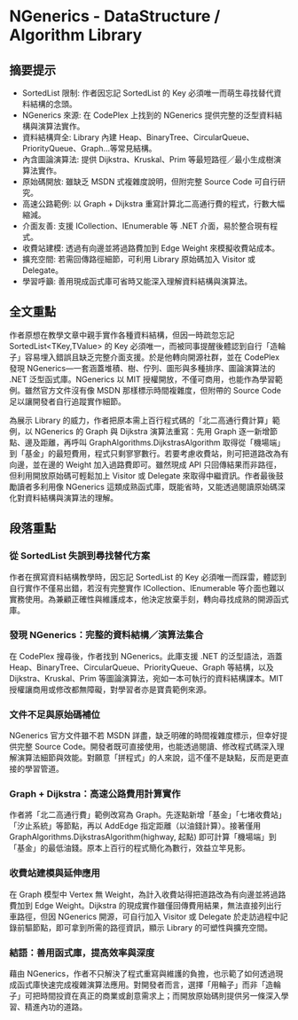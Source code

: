 # NGenerics - DataStructure / Algorithm Library

## 摘要提示
- SortedList 限制: 作者因忘記 SortedList 的 Key 必須唯一而萌生尋找替代資料結構的念頭。  
- NGenerics 來源: 在 CodePlex 上找到的 NGenerics 提供完整的泛型資料結構與演算法實作。  
- 資料結構齊全: Library 內建 Heap、BinaryTree、CircularQueue、PriorityQueue、Graph…等常見結構。  
- 內含圖論演算法: 提供 Dijkstra、Kruskal、Prim 等最短路徑／最小生成樹演算法實作。  
- 原始碼開放: 雖缺乏 MSDN 式複雜度說明，但附完整 Source Code 可自行研究。  
- 高速公路範例: 以 Graph + Dijkstra 重寫計算北二高通行費的程式，行數大幅縮減。  
- 介面友善: 支援 ICollection、IEnumerable 等 .NET 介面，易於整合現有程式。  
- 收費站建模: 透過有向邊並將過路費加到 Edge Weight 來模擬收費站成本。  
- 擴充空間: 若需回傳路徑細節，可利用 Library 原始碼加入 Visitor 或 Delegate。  
- 學習呼籲: 善用現成函式庫可省時又能深入理解資料結構與演算法。

## 全文重點
作者原想在教學文章中親手實作各種資料結構，但因一時疏忽忘記 SortedList<TKey,TValue> 的 Key 必須唯一，而被同事提醒後體認到自行「造輪子」容易埋入錯誤且缺乏完整介面支援。於是他轉向開源社群，並在 CodePlex 發現 NGenerics—一套涵蓋堆積、樹、佇列、圖形與多種排序、圖論演算法的 .NET 泛型函式庫。NGenerics 以 MIT 授權開放，不僅可商用，也能作為學習範例。雖然官方文件沒有像 MSDN 那樣標示時間複雜度，但附帶的 Source Code 足以讓開發者自行追蹤實作細節。

為展示 Library 的威力，作者把原本需上百行程式碼的「北二高通行費計算」範例，以 NGenerics 的 Graph 與 Dijkstra 演算法重寫：先用 Graph<string> 逐一新增節點、邊及距離，再呼叫 GraphAlgorithms.DijkstrasAlgorithm 取得從「機場端」到「基金」的最短費用，程式只剩寥寥數行。若要考慮收費站，則可把道路改為有向邊，並在邊的 Weight 加入過路費即可。雖然現成 API 只回傳結果而非路徑，但利用開放原始碼可輕鬆加上 Visitor 或 Delegate 來取得中繼資訊。作者最後鼓勵讀者多利用像 NGenerics 這類成熟函式庫，既能省時，又能透過閱讀原始碼深化對資料結構與演算法的理解。

## 段落重點
### 從 SortedList 失誤到尋找替代方案
作者在撰寫資料結構教學時，因忘記 SortedList 的 Key 必須唯一而踩雷，體認到自行實作不僅易出錯，若沒有完整實作 ICollection、IEnumerable 等介面也難以實務使用。為兼顧正確性與維護成本，他決定放棄手刻，轉向尋找成熟的開源函式庫。

### 發現 NGenerics：完整的資料結構／演算法集合
在 CodePlex 搜尋後，作者找到 NGenerics。此庫支援 .NET 的泛型語法，涵蓋 Heap、BinaryTree、CircularQueue、PriorityQueue、Graph 等結構，以及 Dijkstra、Kruskal、Prim 等圖論演算法，宛如一本可執行的資料結構課本。MIT 授權讓商用或修改都無障礙，對學習者亦是寶貴範例來源。

### 文件不足與原始碼補位
NGenerics 官方文件雖不若 MSDN 詳盡，缺乏明確的時間複雜度標示，但幸好提供完整 Source Code。開發者既可直接使用，也能透過閱讀、修改程式碼深入理解演算法細節與效能。對願意「拼程式」的人來說，這不僅不是缺點，反而是更直接的學習管道。

### Graph + Dijkstra：高速公路費用計算實作
作者將「北二高通行費」範例改寫為 Graph<string>。先逐點新增「基金」「七堵收費站」「汐止系統」等節點，再以 AddEdge 指定距離（以油錢計算）。接著僅用 GraphAlgorithms.DijkstrasAlgorithm(highway, 起點) 即可計算「機場端」到「基金」的最低油錢。原本上百行的程式簡化為數行，效益立竿見影。

### 收費站建模與延伸應用
在 Graph 模型中 Vertex 無 Weight，為計入收費站得把道路改為有向邊並將過路費加到 Edge Weight。Dijkstra 的現成實作雖僅回傳費用結果，無法直接列出行車路徑，但因 NGenerics 開源，可自行加入 Visitor 或 Delegate 於走訪過程中記錄前驅節點，即可拿到所需的路徑資訊，顯示 Library 的可塑性與擴充空間。

### 結語：善用函式庫，提高效率與深度
藉由 NGenerics，作者不只解決了程式重寫與維護的負擔，也示範了如何透過現成函式庫快速完成複雜演算法應用。對開發者而言，選擇「用輪子」而非「造輪子」可把時間投資在真正的商業或創意需求上；而開放原始碼則提供另一條深入學習、精進內功的道路。